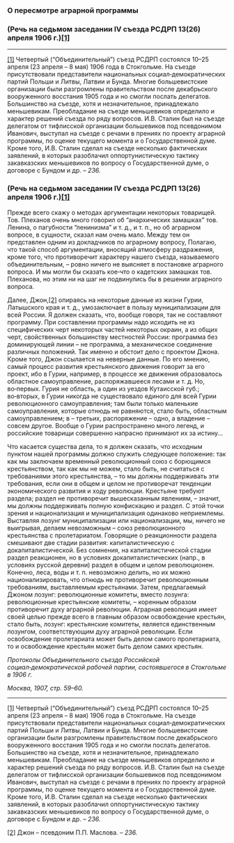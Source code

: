 ### О пересмотре аграрной программы

### (Речь на седьмом заседании IV съезда РСДРП 13(26) апреля 1906 г.)[**[1]**](#_ftn1)

  

---

[[1]](#_ftnref1) Четвертый (“Объединительный”) съезд РСДРП состоялся 10–25 апреля (23 апреля – 8 мая) 1906 года в Стокгольме. На съезде присутствовали представители национальных социал‑демократических партий Польши и Литвы, Латвии и Бунда. Многие большевистские организации были разгромлены правительством после декабрьского вооруженного восстания 1905 года и но смогли послать делегатов. Большинство на съезде, хотя и незначительное, принадлежало меньшевикам. Преобладание на съезде меньшевиков определило и характер решений съезда по ряду вопросов. И.В. Сталин был на съезде делегатом от тифлисской организации большевиков под псевдонимом Иванович, выступал на съезде с речами в прениях по проекту аграрной программы, по оценке текущего момента и о Государственной думе. Кроме того, И.В. Сталин сделал на съезде несколько фактических заявлений, в которых разоблачил оппортунистическую тактику закавказских меньшевиков по вопросу о Государственной думе, о договоре с Бундом и др. – _236._

### (Речь на седьмом заседании IV съезда РСДРП 13(26) апреля 1906 г.)[**[1]**](#_ftn1)

Прежде всего скажу о методах аргументации некоторых товарищей. Тов. Плеханов очень много говорил об “анархических замашках” тов. Ленина, о пагубности “ленинизма” и т. д., и т. п., но об аграрном вопросе, в сущности, сказал нам очень мало. Между тем он представлен одним из докладчиков по аграрному вопросу, Полагаю, что такой способ аргументации, вносящий атмосферу раздражения, кроме того, что противоречит характеру нашего съезда, называемого объединительным, – ровно ничего не выясняет в постановке аграрного вопроса. И мы могли бы сказать кое‑что о кадетских замашках тов. Плеханова, но этим ни на шаг не подвинулись бы в решении аграрного вопроса.

Далее, Джон,[[2]](#_ftn2) опираясь на некоторые данные из жизни Гурии, Латышского края и т. д., умозаключает в пользу муниципализации для всей России. Я должен сказать, что, вообще говоря, так не составляют программу. При составлении программы надо исходить не из специфических черт некоторых частей некоторых окраин, а из общих черт, свойственных большинству местностей России: программа без доминирующей линии – не программа, а механическое соединение различных положений. Так именно и обстоит дело с проектом Джона. Кроме того, Джон ссылается на неверные данные. По его мнению, самый процесс развития крестьянского движения говорит за его проект, ибо в Гурии, например, в процессе же движения образовалось областное самоуправление, распоряжавшееся лесами и т. д. Но, во‑первых. Гурия не область, а один из уездов Кутаисской губ.; во‑вторых, в Гурии никогда не существовало единого для всей Гурии революционного самоуправления; там были только маленькие самоуправления, которые отнюдь не равняются, стало быть, областным самоуправлением; в – третьих, распоряжение – одно, а владение – совсем другое. Вообще о Гурии распространено много легенд, и российские товарищи совершенно напрасно принимают их за истину…

Что касается существа дела, то я должен сказать, что исходным пунктом нашей программы должно служить следующее положение: так как мы заключаем временный революционный союз с борющимся крестьянством, так как мы не можем, стало быть, не считаться с требованиями этого крестьянства, – то мы должны поддерживать эти требования, если они в общем и целом не противоречат тенденции экономического развития и ходу революции. Крестьяне требуют раздела; раздел не противоречит вышесказанным явлениям, – значит, мы должны поддерживать полную конфискацию и раздел. С этой точки зрения и национализация и муниципализация одинаково неприемлемы. Выставляя лозунг муниципализации или национализации, мы, ничего не выигрывая, делаем невозможным – союз революционного крестьянства с пролетариатом. Говорящие о реакционности раздела смешивают две стадии развития: капиталистическую с докапиталистической. Без сомнения, на капиталистической стадии раздел реакционен, но в условиях докапиталистических (напр., в условиях русской деревни) раздел в общем и целом революционен. Конечно, леса, воды и т. п. невозможно делить, но их можно национализировать, что отнюдь не противоречит революционным требованиям, выставляемым крестьянами. Затем, предлагаемый Джоном лозунг: революционные комитеты, вместо лозунга: революционные крестьянские комитеты, – коренным образом противоречит духу аграрной революции. Аграрная революция имеет своей целью прежде всего в главным образом освобождение крестьян, стало быть, лозунг: крестьянские комитеты, является единственным лозунгом, соответствующим духу аграрной революции. Если освобождение пролетариата может быть делом самого пролетариата, то и освобождение крестьян может быть делом самих крестьян.

_Протоколы Объединительного съезда Российской социал‑демократической рабочей партии, состоявшегося в Стокгольме в 1906_ _г._

_Москва, 1907, стр. 59–60._

  

---

[[1]](#_ftnref1) Четвертый (“Объединительный”) съезд РСДРП состоялся 10–25 апреля (23 апреля – 8 мая) 1906 года в Стокгольме. На съезде присутствовали представители национальных социал‑демократических партий Польши и Литвы, Латвии и Бунда. Многие большевистские организации были разгромлены правительством после декабрьского вооруженного восстания 1905 года и но смогли послать делегатов. Большинство на съезде, хотя и незначительное, принадлежало меньшевикам. Преобладание на съезде меньшевиков определило и характер решений съезда по ряду вопросов. И.В. Сталин был на съезде делегатом от тифлисской организации большевиков под псевдонимом Иванович, выступал на съезде с речами в прениях по проекту аграрной программы, по оценке текущего момента и о Государственной думе. Кроме того, И.В. Сталин сделал на съезде несколько фактических заявлений, в которых разоблачил оппортунистическую тактику закавказских меньшевиков по вопросу о Государственной думе, о договоре с Бундом и др. – _236._

[[2]](#_ftnref2) Джон – псевдоним П.П. Маслова. – _236._